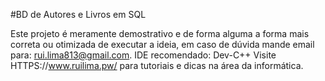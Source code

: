 #BD de Autores e Livros em SQL

Este projeto é meramente demostrativo e de forma alguma a forma mais correta ou otimizada de executar a ideia, em caso de dúvida mande email para: rui.lima813@gmail.com. IDE recomendado: Dev-C++ Visite HTTPS://www.ruilima.pw/ para tutoriais e dicas na área da informática.
